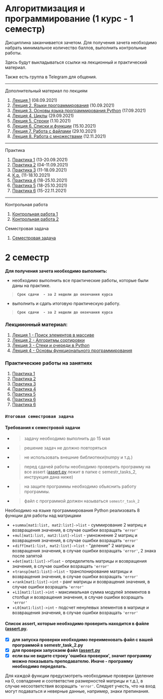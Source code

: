 # Алгоритмизация и программирование (1 курс - 1 семестр)

Дисциплина заканчивается зачетом. Для получения зачета необходимо набрать минимальное количество баллов, выполнить контрольные работы.

Здесь будут выкладываться ссылки на лекционный и практический материал.

Также есть группа в Telegram для общения.

------

Дополнительный материал по лекциям

1. [Лекция 1](./lessons/1_lesson.md) (08.09.2021)
2. [Лекция 2. Языки программирования](./lessons/2_lesson.md) (10.09.2021)
2. [Лекция 3. Основы языка программирования Python](./lessons/3_lesson.md) (17.09.2021)
2. [Лекция 4. Циклы](./lessons/4_lesson.md) (29.09.2021)
2. [Лекция 5. Строки](./lessons/5_lesson.md) (1.10.2021)
2. [Лекция 6. Списки и функции](./lessons/6_lesson.md) (15.10.2021)
2. [Лекция 7. Работа с файлами](./lessons/7_lesson.md) (29.10.2021)
2. [Лекция 8. Работа с множествами](./lessons/8_lesson.md) (12.11.2021)
------

Практика
1. [Практика 1](./1_semestr/practices/1_practice.md) (13-20.09.2021)
2. [Практика 2](./1_semestr/practices/2_practice.md) (04-11.09.2021)
2. [Практика 3](./1_semestr/practices/3_practice/Практика.ipynb) (11-18.09.2021)
2. [К.р.](https://github.com/ximik666/aip_1_course/blob/main/practices/kr/kr.ipynb) (11-18.10.2021)
2. [Практика 4](https://github.com/ximik666/aip_1_course/blob/main/1_semestr/practices/4_practice/%D0%9F%D1%80%D0%B0%D0%BA%D1%82%D0%B8%D0%BA%D0%B0.ipynb) (18-25.10.2021)
3. [Практика 5](https://github.com/ximik666/aip_1_course/blob/main/1_semestr/practices/4_practice/%D0%9F%D1%80%D0%B0%D0%BA%D1%82%D0%B8%D0%BA%D0%B0.ipynb) (18-25.10.2021)
4. [Практика 6](https://github.com/ximik666/aip_1_course/blob/main/1_semestr/practices/6_practice/practice.ipynb) (15-22.11.2021)
------

Контрольная работа

1. [Контрольная работа 1](https://github.com/ximik666/aip_1_course/blob/main/1_semestr/practices/kr/kr.ipynb)
2. [Контрольная работа 2](https://github.com/ximik666/aip_1_course/blob/main/1_semestr/practices/kr_2/kr_2.ipynb)

Семестровая задача

1. [Семестровая задача](https://github.com/ximik666/aip_1_course/blob/main/1_semestr/semestr%20tasks/semester1.md)
# 2 семестр

__Для получения зачета необходимо выполнить:__
-  необходимо выполнить все практические работы, которые были даны на практике.
> __`Срок сдачи  - за 2 недели до окончания курса`__
-  выполнить и сдать итоговую практическую работу.
> __`Срок сдачи  - за 2 недели до окончания курса`__

### Лекциионный материал:
1. [Лекция 1 -  Поиск элементов в массиве](https://github.com/ximik666/aip_1_course/tree/main/2_semestr/lessons/lesson_1)
2. [Лекция 2 - Алгоритмы сортировки](https://github.com/ximik666/aip_1_course/tree/main/2_semestr/lessons/lesson_2)
3. [Лекция 3 - Стеки и очереди в Python](https://github.com/ximik666/aip_1_course/tree/main/2_semestr/lessons/lesson_3)
3. [Лекция 4 - Основы функционального программирования](https://ru.wikibooks.org/wiki/Python/%D0%A4%D1%83%D0%BD%D0%BA%D1%86%D0%B8%D0%BE%D0%BD%D0%B0%D0%BB%D1%8C%D0%BD%D0%BE%D0%B5_%D0%BF%D1%80%D0%BE%D0%B3%D1%80%D0%B0%D0%BC%D0%BC%D0%B8%D1%80%D0%BE%D0%B2%D0%B0%D0%BD%D0%B8%D0%B5_%D0%BD%D0%B0_Python)
### Практические работы на занятиях
1. [Практика 1](https://github.com/ximik666/aip_1_course/blob/main/2_semestr/practice/1.ipynb)
2. [Практика 2](https://github.com/ximik666/aip_1_course/blob/main/2_semestr/practice/2.ipynb)
3. [Практика 3](https://github.com/ximik666/aip_1_course/blob/main/2_semestr/practice/3.ipynb)
4. [Практика 4](https://github.com/ximik666/aip_1_course/blob/main/2_semestr/practice/4.ipynb)
5. [Практика 5](https://github.com/ximik666/aip_1_course/blob/main/2_semestr/practice/5.ipynb)
6. [Практика 6](https://github.com/ximik666/aip_1_course/blob/main/2_semestr/practice/6.ipynb)
7. [Практика 6](https://github.com/ximik666/aip_1_course/blob/main/2_semestr/practice/7.ipynb)

### `Итоговая семестровая задача`
#### Требования к семестровой задачи
- > задачу необходимо выполнить до 15 мая
- >решение задач не должно повторяться
- >не использовать внешние библиотеки(numpy и т.д.)
- >перед сдачей работы необходимо проверить программу на все assert ([assert.py](https://github.com/ximik666/aip_1_course/blob/main/2_semestr/semestr_task_2/assert.py) лежит в папке с semestr_tasks_2, инструкция дана ниже)
- >на защите программы необходимо обьяснить работу программы.
- >файл с программой должен называться `semestr_task_2`

Необходимо на языке программирования Python реализовать 8 функции для работы над матрицами
- +`summa[mat1:list, mat2:list]->list` - суммирование 2 матриц и возвращения значения, в случае ошибки возращать `'error'`
- +`mul[mat1:list, mat2:list]->list` - умножнение 2 матриц и возвращения значения, в случае ошибки возращать `'error'`
- +`diff[mat1:list, mat2:list]->list` - "деление" 2 матриц и возвращения значения, в случае ошибки возращать `'error'`, 2 знака после запятой
- +`det[mat1:list]->float` - определитель матрицы и возвращения значения, в случае ошибки возращать `'error'`
- +`transp[mat1:list]->list` - транспонирование матрицы и возвращения значения, в случае ошибки возращать `'error'`
- +`rank[mat1:list]->int` - ранг матрицы и возвращения значения, в случае ошибки возращать `'error'`
- +`L1[mat1:list]->int` - максимальная сумма модулей элементов в столбце и возвращения значения, в случае ошибки возращать `'error'`
- +`L0[mat1:list]->int` - подсчет ненулевых элементов в матрице и возвращения значения, в случае ошибки возращать `'error'`

#### Список assert, которые необходимо проверить находится в файле ([assert.py](https://github.com/ximik666/aip_1_course/blob/main/2_semestr/semestr_task_2/assert.py).
- [x] **для запуска проверки необходимо переименовать файл с вашей программой в semestr_task_2.py**
- [x] **для проверки запускаем файл ([assert.py](https://github.com/ximik666/aip_1_course/blob/main/2_semestr/semestr_task_2/assert.py)**
- [x] **если вы не видите строку 'ошибка проверки', значит программу можно показывать преподавателю. Иначе - программу необходимо переделать.**

Для каждой функции предусмотреть необходимые проверки (деление на 0, совпадение и соответвстие размерностей матрицы и т.д.), в случае несоответствия возращать `'error'`. Следует учесть, что на вход могут подаваться и неверные данные, например, знаки препинания.
